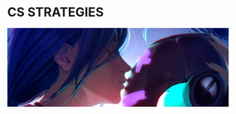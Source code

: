 # CS STRATEGIES

[![N|Solid](https://github.com/CS-STRATEGIES/.github/blob/main/CS_STRATEGIES_REPO.jpg)](https://github.com/CS-STRATEGIES)
